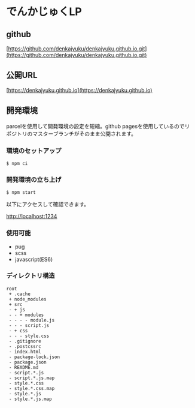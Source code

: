 # でんかじゅくLP

## github

[https://github.com/denkajyuku/denkajyuku.github.io.git](https://github.com/denkajyuku/denkajyuku.github.io.git)

## 公開URL

[https://denkajyuku.github.io](https://denkajyuku.github.io)

## 開発環境

parcelを使用して開発環境の設定を短縮。github pagesを使用しているのでリポジトリのマスターブランチがそのまま公開されます。

### 環境のセットアップ

```
$ npm ci
```

### 開発環境の立ち上げ

```
$ npm start
```

以下にアクセスして確認できます。

[http://localhost:1234](http://localhost:1234)

### 使用可能

- pug
- scss
- javascript(ES6)

### ディレクトリ構造

```
root
 + .cache
 + node_modules
 + src
 - + js
 - - + modules
 - - - - module.js
 - - - script.js
 - + css
 - - - style.css
 - .gitignore
 - .postcssrc
 - index.html
 - package-lock.json
 - package.json
 - README.md
 - script.*.js
 - script.*.js.map
 - style.*.css
 - style.*.css.map
 - style.*.js
 - style.*.js.map
```
